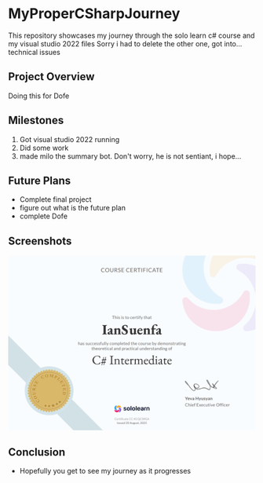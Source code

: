 # MyProperCSharpJourney

This repository showcases my journey through the solo learn c# course and my visual studio 2022 files
Sorry i had to delete the other one, got into... technical issues

## Project Overview

Doing this for Dofe 

## Milestones

1. Got visual studio 2022 running
2. Did some work
3. made milo the summary bot. Don't worry, he is not sentiant, i hope...
## Future Plans

- Complete final project
- figure out what is the future plan
- complete Dofe

## Screenshots

![Screenshot](https://github.com/IanSuenfa/MyProperCSharpJourney/blob/master/MyProperCSharpJourney/Images/Screenshot%202025-09-01%20175057.png)




## Conclusion

- Hopefully you get to see my journey as it progresses 
